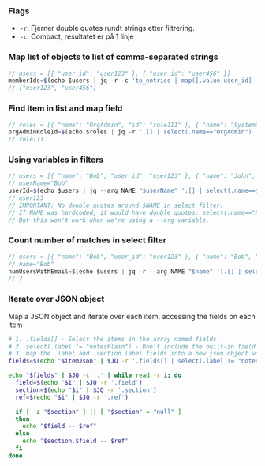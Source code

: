 ### Flags

- `-r`: Fjerner double quotes rundt strings etter filtrering.
- `-c`: Compact, resultatet er på 1 linje

### Map list of objects to list of comma-separated strings

```jsx
// users = [{ "user_id": "user123" }, { "user_id": "user456" }]
memberIds=$(echo $users | jq -r -c 'to_entries | map([.value.user_id] | join(","))')
// ["user123", "user456"]
```

### Find item in list and map field

```jsx
// roles = [{ "name": "OrgAdmin", "id": "role111" }, { "name": "SystemUser", "id": "role222" }]
orgAdminRoleId=$(echo $roles | jq -r '.[] | select(.name=="OrgAdmin") | .id')
// role111
```

### Using variables in filters

```jsx
// users = [{ "name": "Bob", "user_id": "user123" }, { "name": "John", "user_id": "user456" }]
// userName="Bob"
userId=$(echo $users | jq --arg NAME "$userName" '.[] | select(.name==$NAME) | .user_id')
// user123
// IMPORTANT: No double quotes around $NAME in select filter.
// If NAME was hardcoded, it would have double quotes: select(.name=="Bob")
// But this won't work when we're using a --arg variable.
```

### Count number of matches in select filter

```jsx
// users = [{ "name": "Bob", "user_id": "user123" }, { "name": "Bob", "user_id": "user456" }]
// name="Bob"
numUsersWithEmail=$(echo $users | jq -r --arg NAME "$name" '[.[] | select(.name==$NAME)] | length')
// 2
```

### Iterate over JSON object

Map a JSON object and iterate over each item, accessing the fields on each item

```bash
# 1. .fields[] - Select the items in the array named fields.
# 2. select(.label != "notesPlain") - Don't include the built-in field notesPlain which is for plain text notes (think of "select" as "where" or "filter" in other languages).
# 3. map the .label and .section.label fields into a new json object with 'field' and 'section' properties.
fields=$(echo "$itemJson" | $JQ -r '.fields[] | select(.label != "notesPlain") | { field: .label, section: .section.label, ref: .reference }')

echo "$fields" | $JQ -c '.' | while read -r i; do
  field=$(echo "$i" | $JQ -r '.field')
  section=$(echo "$i" | $JQ -r '.section')
  ref=$(echo "$i" | $JQ -r '.ref')

  if [ -z "$section" ] || [ "$section" = "null" ]
  then
    echo "$field -- $ref"
  else
    echo "$section.$field -- $ref"
  fi
done
```
